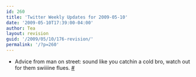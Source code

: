 ```yaml
---
id: 260
title: 'Twitter Weekly Updates for 2009-05-10'
date: '2009-05-10T17:39:00-04:00'
author: Tea
layout: revision
guid: '/2009/05/10/176-revision/'
permalink: '/?p=260'
---
```


- Advice from man on street: sound like you catchin a cold bro, watch out for them swiiiine flues. [\#](http://twitter.com/teacurran/statuses/1718624822)